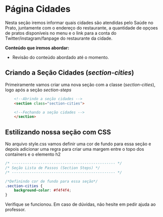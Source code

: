 # Página Cidades

Nesta seção iremos informar quais cidades são atendidas pelo Saúde no Prato, juntamente com o endereço do restaurante, a quantidade de opçoes de pratos disponíveis no menu e o link para a conta do Twitter/instagram/fanpage do restaurante da cidade.

**Conteúdo que iremos abordar:**

  - Revisão do conteúdo abordado até o momento.

## Criando a Seção Cidades (_section-cities_)

Primeiramente vamos criar uma nova seção com a classe (_section-cities_), logo após a seção _section-steps_ 

```html
    <!--Abrindo a seção cidades -->
    <section class="section-cities">

    <!--Fechando a seção cidades -->
    </section>
```

## Estilizando nossa seção com CSS

No arquivo style.css vamos definir uma cor de fundo para essa seção e depois adicionar uma regra para criar uma margem entre o topo dos containers e o elemento h2

```css
/* ----------------------------------------------- */
/* Seção Lista de Passos (Section Steps) */
/* ----------------------------------------------- */

/*Definindo cor de fundo para essa seção*/
.section-cities {
    background-color: #f4f4f4;
}
```

Verifique se funcionou. Em caso de dúvidas, não hesite em pedir ajuda ao professor.
